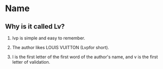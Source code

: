 # Name

## Why is it called Lv?

1. lvp is simple and easy to remember.

2. The author likes LOUIS VUITTON (Lvpfor short).

3. l is the first letter of the first word of the author's name, and v is the first letter of validation.
